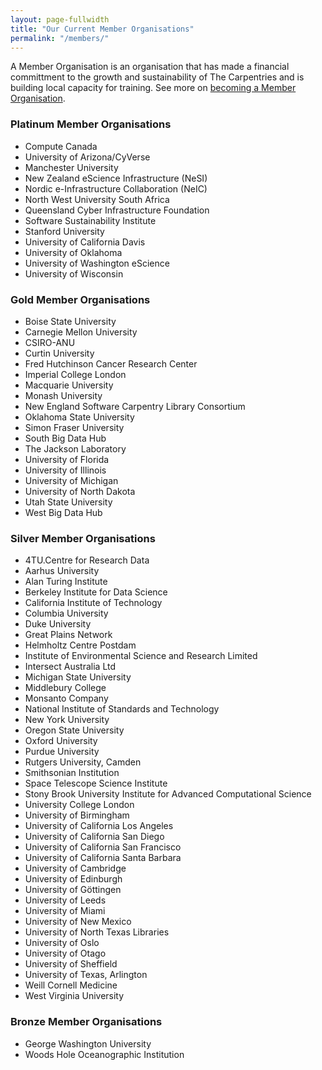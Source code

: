 ```yaml
---
layout: page-fullwidth
title: "Our Current Member Organisations"
permalink: "/members/"
---
```


A Member Organisation is an organisation that has made a financial committment to
the growth and sustainability of The Carpentries and is building local capacity for training. See more on [becoming a Member Organisation](../membership/).

### Platinum Member Organisations

- Compute Canada
- University of Arizona/CyVerse
- Manchester University
- New Zealand eScience Infrastructure (NeSI)
- Nordic e-Infrastructure Collaboration (NeIC)
- North West University South Africa
- Queensland Cyber Infrastructure Foundation
- Software Sustainability Institute
- Stanford University
- University of California Davis
- University of Oklahoma
- University of Washington eScience
- University of Wisconsin

### Gold Member Organisations

- Boise State University
- Carnegie Mellon University
- CSIRO-ANU
- Curtin University
- Fred Hutchinson Cancer Research Center
- Imperial College London
- Macquarie University
- Monash University
- New England Software Carpentry Library Consortium
- Oklahoma State University
- Simon Fraser University
- South Big Data Hub
- The Jackson Laboratory
- University of Florida
- University of Illinois
- University of Michigan
- University of North Dakota
- Utah State University
- West Big Data Hub


### Silver Member Organisations

- 4TU.Centre for Research Data
- Aarhus University
- Alan Turing Institute
- Berkeley Institute for Data Science
- California Institute of Technology
- Columbia University
- Duke University
- Great Plains Network
- Helmholtz Centre Postdam
- Institute of Environmental Science and Research Limited
- Intersect Australia Ltd
- Michigan State University
- Middlebury College
- Monsanto Company
- National Institute of Standards and Technology
- New York University
- Oregon State University
- Oxford University
- Purdue University
- Rutgers University, Camden
- Smithsonian Institution
- Space Telescope Science Institute
- Stony Brook University Institute for Advanced Computational Science
- University College London
- University of Birmingham
- University of California Los Angeles
- University of California San Diego
- University of California San Francisco
- University of California Santa Barbara
- University of Cambridge
- University of Edinburgh
- University of Göttingen
- University of Leeds
- University of Miami
- University of New Mexico
- University of North Texas Libraries
- University of Oslo
- University of Otago
- University of Sheffield
- University of Texas, Arlington
- Weill Cornell Medicine
- West Virginia University


### Bronze Member Organisations  
 
 - George Washington University
 - Woods Hole Oceanographic Institution
